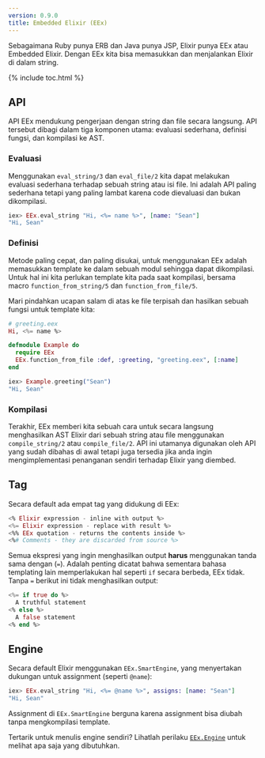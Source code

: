 ```yaml
---
version: 0.9.0
title: Embedded Elixir (EEx)
---
```


Sebagaimana Ruby punya ERB dan Java punya JSP, Elixir punya EEx atau Embedded Elixir.  Dengan EEx kita bisa memasukkan dan menjalankan Elixir di dalam string.

{% include toc.html %}

## API

API EEx mendukung pengerjaan dengan string dan file secara langsung.  API tersebut dibagi dalam tiga komponen utama: evaluasi sederhana, definisi fungsi, dan kompilasi ke AST.

### Evaluasi

Menggunakan `eval_string/3` dan `eval_file/2` kita dapat melakukan evaluasi sederhana terhadap sebuah string atau isi file.  Ini adalah API paling sederhana tetapi yang paling lambat karena code dievaluasi dan bukan dikompilasi.

```elixir
iex> EEx.eval_string "Hi, <%= name %>", [name: "Sean"]
"Hi, Sean"
```

### Definisi

Metode paling cepat, dan paling disukai, untuk menggunakan EEx adalah memasukkan template ke dalam sebuah modul sehingga dapat dikompilasi.  Untuk hal ini kita perlukan template kita pada saat kompilasi, bersama macro `function_from_string/5` dan `function_from_file/5`.

Mari pindahkan ucapan salam di atas ke file terpisah dan hasilkan sebuah fungsi untuk template kita:

```elixir
# greeting.eex
Hi, <%= name %>

defmodule Example do
  require EEx
  EEx.function_from_file :def, :greeting, "greeting.eex", [:name]
end

iex> Example.greeting("Sean")
"Hi, Sean"
```

### Kompilasi

Terakhir, EEx memberi kita sebuah cara untuk secara langsung menghasilkan AST Elixir dari sebuah string atau file menggunakan `compile_string/2` atau `compile_file/2`. API ini utamanya digunakan oleh API yang sudah dibahas di awal tetapi juga tersedia jika anda ingin mengimplementasi penanganan sendiri terhadap Elixir yang diembed.

## Tag

Secara default ada empat tag yang didukung di EEx:

```elixir
<% Elixir expression - inline with output %>
<%= Elixir expression - replace with result %>
<%% EEx quotation - returns the contents inside %>
<%# Comments - they are discarded from source %>
```

Semua ekspresi yang ingin menghasilkan output __harus__ menggunakan tanda sama dengan (`=`).  Adalah penting dicatat bahwa sementara bahasa templating lain memperlakukan hal seperti `if` secara berbeda, EEx tidak.  Tanpa `=` berikut ini tidak menghasilkan output:

```elixir
<%= if true do %>
  A truthful statement
<% else %>
  A false statement
<% end %>
```

## Engine

Secara default Elixir menggunakan `EEx.SmartEngine`, yang menyertakan dukungan untuk assignment (seperti `@name`):

```elixir
iex> EEx.eval_string "Hi, <%= @name %>", assigns: [name: "Sean"]
"Hi, Sean"
```

Assignment di `EEx.SmartEngine` berguna karena assignment bisa diubah tanpa mengkompilasi template.

Tertarik untuk menulis engine sendiri?  Lihatlah perilaku [`EEx.Engine`](https://hexdocs.pm/eex/EEx.Engine.html) untuk melihat apa saja yang dibutuhkan.

